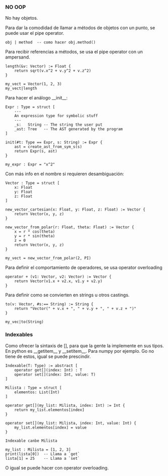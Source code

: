 ### NO OOP

No hay objetos.

Para dar la comodidad de llamar a métodos de objetos con un punto, se puede usar el pipe operator.

```
obj | method  -- como hacer obj.method()
```

Para recibir referencias a métodos, se usa el pipe operator con un ampersand.

```
length(&v: Vector) := Float {
    return sqrt(v.x^2 + v.y^2 + v.z^2)
}

my_vect = Vector(1, 2, 3)
my_vect|length
```


Para hacer el análogo \_\_init\_\_:

```
Expr : Type = struct [
    ---
    An expression type for symbolic stuff
    ---
    _s:   String -- The string the user put
    _ast: Tree   -- The AST generated by the program
]

init(#t: Type == Expr, s: String) := Expr {
    ast = create_ast_from_sym_s(s)
    return Expr(s, ast)
}

my_expr : Expr = "x^2"
```

Con más info en el nombre si requieren desambiguación:

```
Vector : Type = struct [
    x: Float
    y: Float
    z: Float
]

new_vector_cartesian(x: Float, y: Float, z: Float) := Vector {
    return Vector(x, y, z)
}

new_vector_from_polar(r: Float, theta: Float) := Vector {
    x = r * cos(theta)
    y = r * sin(theta)
    z = 0
    return Vector(x, y, z)
}

my_vect = new_vector_from_polar(2, PI)
```

Para definir el comportamiento de operadores, se usa operator overloading

```plaintext
operator + (v1: Vector, v2: Vector) := Vector {
    return Vector(v1.x + v2.x, v1.y + v2.y)
}
```


Para definir como se convierten en strings u otros castings.

```
to(v: Vector, #s:== String) := String {
    return "Vector(" + v.x + ", " + v.y + ", " + v.z + ")"
}

my_vec|to(String)
```


### Indexables

Como ofrecer la sintaxis de \[\], para que la gente la implemente en sus tipos.
En python es \_\_getitem\_\_ y \_\_setitem\_\_. Para numpy por ejemplo.
Go no tiene de estos, igual se puede prescindir.

```
Indexable(T: Type) := abstract [
    operator get[](index: Int) : T
    operator set[](index: Int, value: T)
]
```


```
Milista : Type = struct [
    elementos: List(Int)
]

operator get[](my_list: Milista, index: Int) := Int {
    return my_list.elementos[index]
}

operator set[](my_list: Milista, index: Int, value: Int) {
    my_list.elementos[index] = value
}

Indexable canbe Milista
```

```
my_list : Milista = [1, 2, 3]
print(lista[0])  -- Llama a `get`
lista[1] = 25    -- Llama a `set`
```

O igual se puede hacer con operator overloading.
